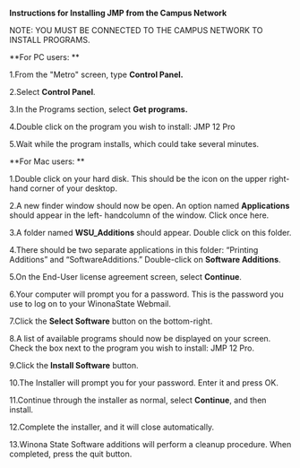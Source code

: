 **Instructions for Installing JMP from the Campus Network**

NOTE: YOU MUST BE CONNECTED TO THE CAMPUS NETWORK TO INSTALL PROGRAMS.

**For PC users: **

1.From the "Metro" screen, type **Control Panel.**

2.Select **Control Panel**.

3.In the Programs section, select **Get programs.**

4.Double click on the program you wish to install: JMP 12 Pro

5.Wait while the program installs, which could take several minutes.

**For Mac users: **

1.Double click on your hard disk. This should be the icon on the upper
right-hand corner of your desktop.

2.A new finder window should now be open. An option named
**Applications** should appear in the left- handcolumn of the window.
Click once here.

3.A folder named **WSU\_Additions** should appear. Double click on this
folder.

4.There should be two separate applications in this folder: “Printing
Additions” and “SoftwareAdditions.” Double-click on **Software
Additions**.

5.On the End-User license agreement screen, select **Continue**.

6.Your computer will prompt you for a password. This is the password you
use to log on to your WinonaState Webmail.

7.Click the **Select Software** button on the bottom-right.

8.A list of available programs should now be displayed on your screen.
Check the box next to the program you wish to install: JMP 12 Pro.

9.Click the **Install Software** button.

10.The Installer will prompt you for your password. Enter it and press
OK.

11.Continue through the installer as normal, select **Continue**, and
then install.

12.Complete the installer, and it will close automatically.

13.Winona State Software additions will perform a cleanup procedure.
When completed, press the quit button.
